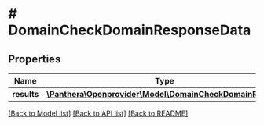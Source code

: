 # # DomainCheckDomainResponseData

## Properties

Name | Type | Description | Notes
------------ | ------------- | ------------- | -------------
**results** | [**\Panthera\Openprovider\Model\DomainCheckDomainResult[]**](DomainCheckDomainResult.md) |  | [optional]

[[Back to Model list]](../../README.md#models) [[Back to API list]](../../README.md#endpoints) [[Back to README]](../../README.md)
